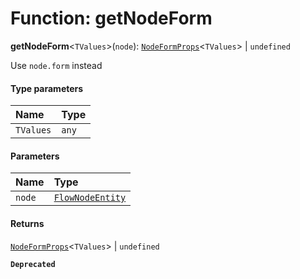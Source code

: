 # Function: getNodeForm

**getNodeForm**<`TValues`>(`node`): [`NodeFormProps`](/en/auto-docs/fixed-layout-editor/interfaces/NodeFormProps.md)<`TValues`> | `undefined`

Use `node.form` instead

#### Type parameters

| Name | Type |
| :------ | :------ |
| `TValues` | `any` |

#### Parameters

| Name | Type |
| :------ | :------ |
| `node` | [`FlowNodeEntity`](/en/auto-docs/fixed-layout-editor/classes/FlowNodeEntity-1.md) |

#### Returns

[`NodeFormProps`](/en/auto-docs/fixed-layout-editor/interfaces/NodeFormProps.md)<`TValues`> | `undefined`

**`Deprecated`**
